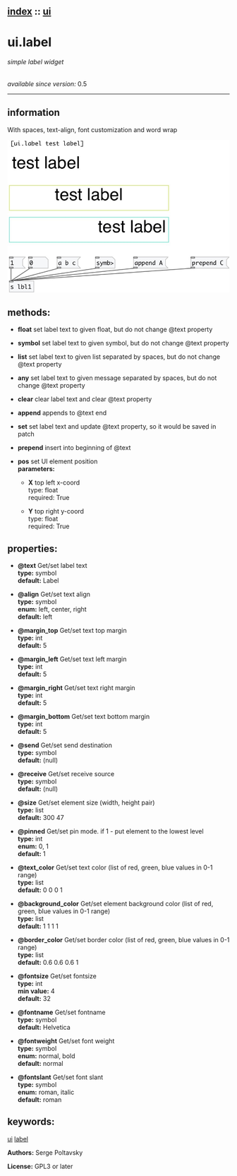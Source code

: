 [index](index.html) :: [ui](category_ui.html)
---

# ui.label

###### simple label widget

*available since version:* 0.5

---


## information
With spaces, text-align, font customization and word wrap



[![example](../examples/img/ui.label.jpg)](../examples/pd/ui.label.pd)





## methods:

* **float**
set label text to given float, but do not change @text property<br>

* **symbol**
set label text to given symbol, but do not change @text property<br>

* **list**
set label text to given list separated by spaces, but do not change @text
property<br>

* **any**
set label text to given message separated by spaces, but do not change @text
property<br>

* **clear**
clear label text and clear @text property<br>

* **append**
appends to @text end<br>

* **set**
set label text and update @text property, so it would be saved in patch<br>

* **prepend**
insert into beginning of @text<br>

* **pos**
set UI element position<br>
  __parameters:__
  - **X** top left x-coord<br>
    type: float <br>
    required: True <br>

  - **Y** top right y-coord<br>
    type: float <br>
    required: True <br>




## properties:

* **@text** 
Get/set label text<br>
__type:__ symbol<br>
__default:__ Label<br>

* **@align** 
Get/set text align<br>
__type:__ symbol<br>
__enum:__ left, center, right<br>
__default:__ left<br>

* **@margin_top** 
Get/set text top margin<br>
__type:__ int<br>
__default:__ 5<br>

* **@margin_left** 
Get/set text left margin<br>
__type:__ int<br>
__default:__ 5<br>

* **@margin_right** 
Get/set text right margin<br>
__type:__ int<br>
__default:__ 5<br>

* **@margin_bottom** 
Get/set text bottom margin<br>
__type:__ int<br>
__default:__ 5<br>

* **@send** 
Get/set send destination<br>
__type:__ symbol<br>
__default:__ (null)<br>

* **@receive** 
Get/set receive source<br>
__type:__ symbol<br>
__default:__ (null)<br>

* **@size** 
Get/set element size (width, height pair)<br>
__type:__ list<br>
__default:__ 300 47<br>

* **@pinned** 
Get/set pin mode. if 1 - put element to the lowest level<br>
__type:__ int<br>
__enum:__ 0, 1<br>
__default:__ 1<br>

* **@text_color** 
Get/set text color (list of red, green, blue values in 0-1 range)<br>
__type:__ list<br>
__default:__ 0 0 0 1<br>

* **@background_color** 
Get/set element background color (list of red, green, blue values in 0-1 range)<br>
__type:__ list<br>
__default:__ 1 1 1 1<br>

* **@border_color** 
Get/set border color (list of red, green, blue values in 0-1 range)<br>
__type:__ list<br>
__default:__ 0.6 0.6 0.6 1<br>

* **@fontsize** 
Get/set fontsize<br>
__type:__ int<br>
__min value:__ 4<br>
__default:__ 32<br>

* **@fontname** 
Get/set fontname<br>
__type:__ symbol<br>
__default:__ Helvetica<br>

* **@fontweight** 
Get/set font weight<br>
__type:__ symbol<br>
__enum:__ normal, bold<br>
__default:__ normal<br>

* **@fontslant** 
Get/set font slant<br>
__type:__ symbol<br>
__enum:__ roman, italic<br>
__default:__ roman<br>







## keywords:

[ui](keywords/ui.html)
[label](keywords/label.html)






**Authors:** Serge Poltavsky




**License:** GPL3 or later





